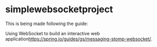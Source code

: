 # simplewebsocketproject

This is being made following the guide:

Using WebSocket to build an interactive web application<https://spring.io/guides/gs/messaging-stomp-websocket/>.
